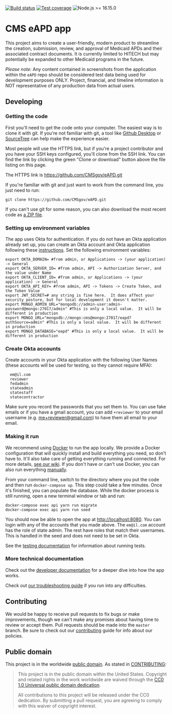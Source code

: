 [![Build status](https://img.shields.io/circleci/project/github/CMSgov/eAPD.svg)](https://circleci.com/gh/CMSgov/workflows/eAPD)
[![Test coverage](https://img.shields.io/codecov/c/github/CMSgov/eAPD.svg)](https://codecov.io/gh/CMSgov/eAPD)
![Node.js >= 16.15.0](https://img.shields.io/badge/node-%3E%3D%2016.15.0-brightgreen.svg)

# CMS eAPD app

This project aims to create a user-friendly, modern product to streamline the
creation, submission, review, and approval of Medicaid APDs and their
associated contract documents. It is currently limited to HITECH but may
potentially be expanded to other Medicaid programs in the future.

_Please note:_ Any content contained in screenshots from the application within
the `eAPD` repo should be considered test data being used for
development purposes ONLY. Project, financial, and timeline information is NOT
representative of any production data from actual users.

## Developing

### Getting the code

First you'll need to get the code onto your computer. The easiest way is to
clone it with git. If you're not familiar with git, a tool like
[Github Desktop](https://desktop.github.com/) or
[SourceTree](https://www.sourcetreeapp.com/) can help make the experience
easier.

Most people will use the HTTPS link, but if you're a project contributor and
you have your SSH keys configured, you'll clone from the SSH link. You can
find the link by clicking the green "Clone or download" button above the file
listing on this page.

The HTTPS link is https://github.com/CMSgov/eAPD.git

If you're familiar with git and just want to work from the command line, you
just need to run:

```shell
git clone https://github.com/CMSgov/eAPD.git
```

If you can't use git for some reason, you can also download the most recent
code as [a ZIP file](https://github.com/CMSgov/eAPD/archive/refs/heads/main.zip).

### Setting up environment variables

The app uses Okta for authentication. If you do not have an Okta application already
set up, you can create an Okta account and Okta application following these
[instructions](https://developer.okta.com/docs/guides/sign-into-spa/react/main/).
Set the following environment variables:

```shell
export OKTA_DOMAIN= #from admin, or Applications -> (your application) -> General
export OKTA_SERVER_ID= #from admin, API -> Authorization Server, and the value under Name
export OKTA_CLIENT_ID= #from admin, or Applications -> (your application) -> General
export OKTA_API_KEY= #from admin, API -> Tokens -> Create Token, and the Token Value
export JWT_SECRET=# any string is fine here.  It does affect your security posture, but for local development it doesn't matter.
export MONGO_ADMIN_URL="mongodb://admin-user:admin-password@mongo:27017/admin" #This is only a local value.  It will be different in production
export MONGO_URL="mongodb://mongo:cms@mongo:27017/eapd?authSource=admin" #This is only a local value.  It will be different in production
export MONGO_DATABASE="eapd" #This is only a local value.  It will be different in production
```

### Create Okta accounts

Create accounts in your Okta application with the following User Names (these accounts will
be used for testing, so they cannot require MFA):

```shell
  em@il.com
  reviewer
  fedadmin
  stateadmin
  statestaff
  statecontractor
```

Make sure you record the passwords that you set them to. You can use fake emails or if you
have a gmail account, you can add `+reviewer` to your email username (e.g. me+reviewer@gmail.com) to have them all email to your email.

### Making it run

We recommend using [Docker](https://www.docker.com) to run the app locally. We
provide a Docker configuration that will quickly install and build everything
you need, so don't have to. It'll also take care of getting everything running
and connected. For more details,
[see our wiki](https://github.com/CMSgov/eAPD/wiki/Development-Environment#docker).
If you don't have or can't use Docker, you can also run everything
[manually](https://github.com/CMSgov/eAPD/wiki/Development-Environment#manually).

From your command line, switch to the directory where you put the code and
then run `docker-compose up`. This step could take a few minutes. Once it's
finished, you can populate the database. While the docker process is still
running, open a new terminal window or tab and run:

```shell
docker-compose exec api yarn run migrate
docker-compose exec api yarn run seed
```

You should now be able to open the app at
[http://localhost:8080](http://localhost:8080). You can login with any of
the accounts that you made above. The `em@il.com` account has the role of state admin.
The rest have roles that match their usernames. This is handled in the seed
and does not need to be set in Okta.

See the
[testing documentation](https://github.com/CMSgov/eAPD/wiki/Development-accessibility%2C-testing%2C-and-linting#testing)
for information about running tests.

### More technical documentation

Check out the
[developer documentation](https://github.com/CMSgov/eAPD/wiki/Development-index)
for a deeper dive into how the app works.

Check out [our troubleshooting guide](https://github.com/CMSgov/eAPD/wiki/Troubleshooting-Development-Environment) if you run into any difficulties.

## Contributing

We would be happy to receive pull requests to fix bugs or make improvements,
though we can't make any promises about having time to review or accept them.
Pull requests should be made into the `master` branch. Be sure to check out
our [contributing](CONTRIBUTING.md) guide for info about our policies.

## Public domain

This project is in the worldwide [public domain](LICENSE.md). As stated in
[CONTRIBUTING](CONTRIBUTING.md):

> This project is in the public domain within the United States. Copyright
> and related rights in the work worldwide are waived through the
> [CC0 1.0 Universal public domain dedication](https://creativecommons.org/publicdomain/zero/1.0/).
>
> All contributions to this project will be released under the CC0 dedication.
> By submitting a pull request, you are agreeing to comply with this waiver of
> copyright interest.
